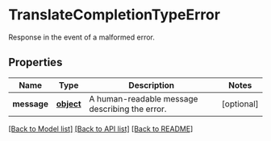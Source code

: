 # TranslateCompletionTypeError

Response in the event of a malformed error. 
## Properties
Name | Type | Description | Notes
------------ | ------------- | ------------- | -------------
**message** | [**object**](.md) | A human-readable message describing the error. | [optional] 

[[Back to Model list]](../README.md#documentation-for-models) [[Back to API list]](../README.md#documentation-for-api-endpoints) [[Back to README]](../README.md)


